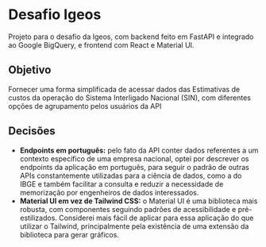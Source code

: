 # Desafio Igeos 

Projeto para o desafio da Igeos, com backend feito em FastAPI e integrado ao Google BigQuery, e frontend com React e Material UI.

## Objetivo

Fornecer uma forma simplificada de acessar dados das Estimativas de custos da operação do Sistema Interligado Nacional (SIN), com diferentes opções de agrupamento pelos usuários da API

## Decisões

- **Endpoints em português:** pelo fato da API conter dados referentes a um contexto específico de uma empresa nacional, optei por descrever os endpoints da aplicação em português, para seguir o padrão de outras APIs constantemente utilizadas para a ciência de dados, como a do IBGE e também facilitar a consulta e reduzir a necessidade de memorização por engenheiros de dados interessados.
- **Material UI em vez de Tailwind CSS:** o Material UI é uma biblioteca mais robusta, com componentes seguindo padrões de acessibilidade e pré-estilizados. Considerei mais fácil de aplicar para essa aplicação do que utilizar o Tailwind, principalmente pela existência de uma extensão da biblioteca para gerar gráficos.


